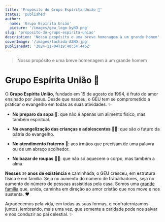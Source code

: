 ```yaml
---
title: 'Propósito do Grupo Espírita União 🎯'
status: 'published'
author:
  name: 'Grupo Espírita União'
  picture: '/images/geu_logo-kyND.png'
slug: 'proposito-do-grupo-espirita-uniao'
description: 'Nosso propósito e uma breve homenagem à um grande homem'
coverImage: '/images/fachada-A3ND.jpg'
publishedAt: '2024-11-04T19:40:54.446Z'
---
```


> Nosso propósito e uma breve homenagem à um grande homem

# Grupo Espírita União 🌟

O **Grupo Espírita União**, fundado em 15 de agosto de 1994, é fruto do amor ensinado por Jesus. Desde que nasceu, o GEU tem se comprometido a praticar o evangelho em todas as suas atividades. ✨

- **No preparo da sopa** 🥣: que não é apenas um alimento físico, mas também espiritual.

- **Na evangelização das crianças e adolescentes** 🧒👧: que são o futuro da pátria do evangelho.

- **No atendimento fraterno** 🤗: aos irmãos que precisam de uma palavra ou de um abraço acolhedor.

- **No bazar de roupas** 👚👕: que não só aquecem o corpo, mas também a alma.

**Nesses** `30` **anos de existência** e caminhada, o GEU cresceu, em estrutura física e em família. Seja no aumento do número de trabalhadores, seja no aumento do número de pessoas assistidas pela casa. Somos uma [grande família](https://www.instagram.com/p/CmSfK_6rOra/) que, unida, caminha em direção ao amor cristão que nos move e nos sustenta. ❤️

Agradecemos pela vida, em todas as suas formas, e confraternizamos juntos, lembrando, mais uma vez, que somente a caridade pode nos salvar e nos conduzir ao pai celestial. ✨